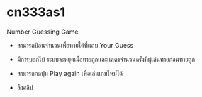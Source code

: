 # cn333as1
Number Guessing Game

- สามารถป้อนจำนวนเพื่อทายได้ที่เเถบ Your Guess 

- มีการบอกใบ้ ระบบจะหยุดเมื่อทายถูกเเละเเสดงจำนวนครั้งที่ผู้เล่นทายก่อนทายถูก 

- สามารถกดปุ่ม Play again เพื่อเล่นเกมใหม่ได้ 

- ลิ้งคลิป 
